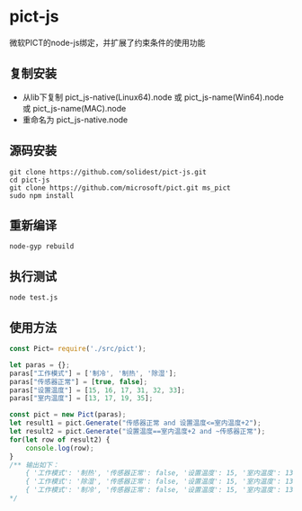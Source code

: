 # pict-js
微软PICT的node-js绑定，并扩展了约束条件的使用功能

## 复制安装
- 从lib下复制 pict_js-native(Linux64).node 或 pict_js-name(Win64).node 或 pict_js-name(MAC).node
- 重命名为 pict_js-native.node

## 源码安装
```
git clone https://github.com/solidest/pict-js.git
cd pict-js
git clone https://github.com/microsoft/pict.git ms_pict
sudo npm install
```

## 重新编译
```
node-gyp rebuild
```

## 执行测试
```
node test.js
```

## 使用方法

```js
const Pict= require('./src/pict');

let paras = {};
paras["工作模式"] = ['制冷', '制热', '除湿'];
paras["传感器正常"] = [true, false];
paras["设置温度"] = [15, 16, 17, 31, 32, 33];
paras["室内温度"] = [13, 17, 19, 35];

const pict = new Pict(paras);
let result1 = pict.Generate("传感器正常 and 设置温度<=室内温度+2");
let result2 = pict.Generate("设置温度==室内温度+2 and ~传感器正常");
for(let row of result2) {
    console.log(row);
}
/** 输出如下：
    { '工作模式': '制热', '传感器正常': false, '设置温度': 15, '室内温度': 13 }
    { '工作模式': '除湿', '传感器正常': false, '设置温度': 15, '室内温度': 13 }
    { '工作模式': '制冷', '传感器正常': false, '设置温度': 15, '室内温度': 13 }
*/

```
